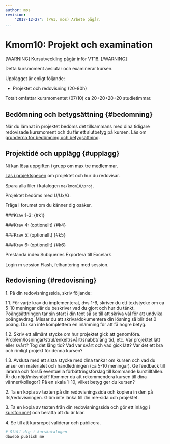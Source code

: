 ```yaml
---
author: mos
revision:
    "2017-12-27": (PA1, mos) Arbete pågår.
...
```

Kmom10: Projekt och examination
====================================

[WARNING]
Kursutveckling pågår inför VT18.
[/WARNING]

Detta kursmoment avslutar och examinerar kursen.

Upplägget är enligt följande:

* Projektet och redovisning (20-80h)

Totalt omfattar kursmomentet (07/10) ca 20+20+20+20 studietimmar.



Bedömning och betygsättning {#bedomning}
--------------------------------------------------------------------

När du lämnat in projektet bedöms det tillsammans med dina tidigare redovisade kursmoment och du får ett slutbetyg på kursen. Läs om [grunderna för bedömning och betygsättning](kurser/bedomning-och-betygsattning).



Projektidé och upplägg {#upplagg}
--------------------------------------------------------------------

<!--stop-->

Ni kan lösa uppgiften i grupp om max tre medlemmar.

[Läs i projektspecen](kurser/dbjs/projekt-internetbanken) om projektet och hur du redovisar.

Spara alla filer i katalogen `me/kmom10/proj`.

Projektet bedöms med U/Ux/G.

Fråga i forumet om du känner dig osäker.



###Krav 1-3:  {#k1}

###Krav 4: (optionellt) {#k4}

###Krav 5: (optionellt) {#k5}

###Krav 6: (optionellt) {#k6}

Prestanda index
Subqueries
Exportera till Excelark

Login m session
Flash, felhantering med session.



Redovisning {#redovisning}
--------------------------------------------------------------------

1\. På din redovisningssida, skriv följande:

1.1. För varje krav du implementerat, dvs 1-6, skriver du ett textstycke om ca 5-10 meningar där du beskriver vad du gjort och hur du tänkt. Poängsättningen tar sin start i din text så se till att skriva väl för att undvika poängavdrag. Missar du att skriva/dokumentera din lösning så blir det 0 poäng. Du kan inte komplettera en inlämning för att få högre betyg.

1.2. Skriv ett allmänt stycke om hur projektet gick att genomföra. Problem/lösningar/strul/enkelt/svårt/snabbt/lång tid, etc. Var projektet lätt eller svårt? Tog det lång tid? Vad var svårt och vad gick lätt? Var det ett bra och rimligt projekt för denna kursen?

1.3. Avsluta med ett sista stycke med dina tankar om kursen och vad du anser om materialet och handledningen (ca 5-10 meningar). Ge feedback till lärarna och förslå eventuella förbättringsförslag till kommande kurstillfällen. Är du nöjd/missnöjd? Kommer du att rekommendera kursen till dina vänner/kollegor? På en skala 1-10, vilket betyg ger du kursen?

2\. Ta en kopia av texten på din redovisningssida och kopiera in den på Its/redovisningen. Glöm inte länka till din me-sida och projektet. 

3\. Ta en kopia av texten från din redovisningssida och gör ett inlägg i [kursforumet](forum/utbildning/databas) och berätta att du är klar.

4\. Se till att kursrepot validerar och publicera.

```bash
# Ställ dig i kurskatalogen
dbwebb publish me
```
